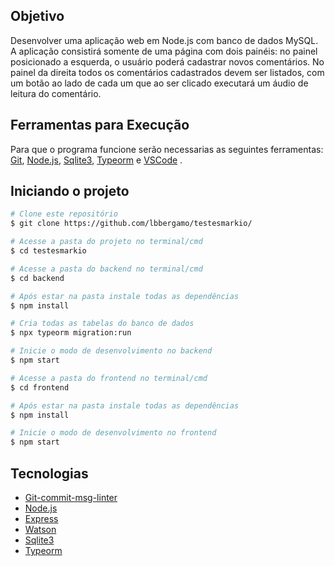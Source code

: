 ## Objetivo
Desenvolver uma aplicação web em ​Node.js​ com banco de dados ​MySQL​. A aplicação consistirá somente de uma página com dois painéis: no painel posicionado a esquerda, o usuário poderá cadastrar novos comentários. No painel da direita todos os comentários cadastrados devem ser listados, com um botão ao lado de cada um que ao ser clicado executará um áudio de leitura do comentário.
## Ferramentas para Execução

Para que o programa funcione serão necessarias as seguintes ferramentas:
[Git](https://git-scm.com), [Node.js](https://nodejs.org/en/), [Sqlite3](https://www.npmjs.com/package/sqlite3), [Typeorm](https://www.npmjs.com/package/typeorm) e [VSCode](https://code.visualstudio.com/) .

## Iniciando o projeto
```bash
# Clone este repositório
$ git clone https://github.com/lbbergamo/testesmarkio/

# Acesse a pasta do projeto no terminal/cmd
$ cd testesmarkio

# Acesse a pasta do backend no terminal/cmd
$ cd backend

# Após estar na pasta instale todas as dependências 
$ npm install

# Cria todas as tabelas do banco de dados
$ npx typeorm migration:run

# Inicie o modo de desenvolvimento no backend
$ npm start

# Acesse a pasta do frontend no terminal/cmd
$ cd frontend

# Após estar na pasta instale todas as dependências 
$ npm install

# Inicie o modo de desenvolvimento no frontend
$ npm start
```


##  Tecnologias

- [Git-commit-msg-linter](https://www.npmjs.com/package/git-commit-msg-linter)
- [Node.js](https://nodejs.org/en/)
- [Express](https://www.npmjs.com/package/express) 
- [Watson](https://www.npmjs.com/package/ibm-watson)
- [Sqlite3](https://www.npmjs.com/package/sqlite3)
- [Typeorm](https://www.npmjs.com/package/typeorm)